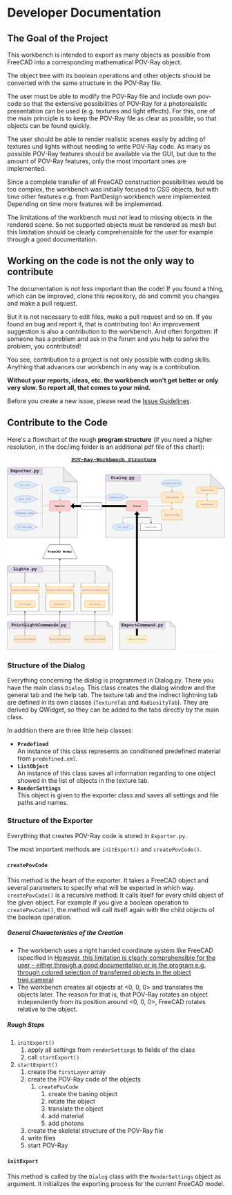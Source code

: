 # Developer Documentation

## The Goal of the Project

This workbench is intended to export as many objects as possible from FreeCAD into a corresponding mathematical POV-Ray object.

The object tree with its boolean operations and other objects should be converted with the same structure in the POV-Ray file.

The user must be able to modify the POV-Ray file and include own pov-code so that the extensive possibilities of POV-Ray for a photorealistic presentation can be used (e.g. textures and light effects). For this, one of the main principle is to keep the POV-Ray file as clear as possible, so that objects can be found quickly.

The user should be able to render realistic scenes easily by adding of textures und lights without needing to write POV-Ray code. As many as possible POV-Ray features should be available via the GUI, but due to the amount of POV-Ray features, only the most important ones are implemented.

Since a complete transfer of all FreeCAD construction possibilities would be too complex, the workbench was initially focused to CSG objects, but with time other features e.g. from PartDesign workbench were implemented. Depending on time more features will be implemented.

The limitations of the workbench must not lead to missing objects in the rendered scene. So not supported objects must be rendered as mesh but this limitation should be clearly comprehensible for the user for example through a good documentation.

## Working on the code is not the only way to contribute

The documentation is not less important than the code! If you found a thing, which can be improved, clone this repository, do and commit you changes and make a pull request.

But it is not necessary to edit files, make a pull request and so on. If you found an bug and report it, that is contributing too! An improvement suggestion is also a contribution to the workbench.
And often forgotten: If someone has a problem and ask in the forum and you help to solve the problem, you contributed!

You see, contribution to a project is not only possible with coding skills. Anything that advances our workbench in any way is a contribution.

**Without your reports, ideas, etc. the workbench won't get better or only very slow. So report all, that comes to your mind.**

Before you create a new issue, please read the [Issue Guidelines](https://gitlab.com/usbhub/exporttopovray/issues/26).

## Contribute to the Code

Here's a flowchart of the rough **program structure** (if you need a higher resolution, in the doc/img folder is an additional pdf file of this chart):

![Flowchart of the workbench](/doc/img/Workbench%20Structure.png)

### Structure of the Dialog

Everything concerning the dialog is programmed in Dialog.py. There you have the main class `Dialog`. This class creates the dialog window and the general tab and the help tab. The texture tab and the indirect lightning tab are defined in its own classes (`TextureTab` and `RadiosityTab`). They are derived by QWidget, so they can be added to the tabs directly by the main class.

In addition there are three little help classes:

* **`Predefined`**  
  An instance of this class represents an conditioned predefined material from `predefined.xml`.
* **`ListObject`**  
  An instance of this class saves all information regarding to one object showed in the list of objects in the texture tab.
* **`RenderSettings`**  
  This object is given to the exporter class and saves all settings and file paths and names.

### Structure of the Exporter

Everything that creates POV-Ray code is stored in `Exporter.py`.

The most important methods are `initExport()` and `createPovCode()`.

#### `createPovCode`

This method is the heart of the exporter. It takes a FreeCAD object and several parameters to specify what will be exported in which way. `createPovCode()` is a recursive method: It calls itself for every child object of the given object. For example if you give a boolean operation to `createPovCode()`, the method will call itself again with the child objects of the boolean operation.

##### General Characteristics of the Creation

* The workbench uses a right handed coordinate system like FreeCAD (specified in [However, this limitation is clearly comprehensible for the user - either through a good documentation or in the program e.g. through colored selection of transferred objects in the object tree.camera](#camera))
* The workbench creates all objects at <0, 0, 0> and translates the objects later. The reason for that is, that POV-Ray rotates an object independently from its position around <0, 0, 0>, FreeCAD rotates relative to the object.

##### Rough Steps

1. `initExport()`
   1. apply all settings from `renderSettings` to fields of the class
   2. call `startExport()`
2. `startExport()`
   1. create the `firstLayer` array
   2. create the POV-Ray code of the objects
      1. `createPovCode`
         1. create the basing object
         2. rotate the object
         3. translate the object
         4. add material
         5. add photons
   3. create the skeletal structure of the POV-Ray file
   4. write files
   5. start POV-Ray

#### `initExport`

This method is called by the `Dialog` class with the `RenderSettings` object as argument. It initializes the exporting process for the current FreeCAD model.
